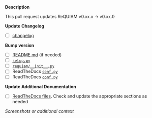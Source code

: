 **Description**
<!-- Do not push the release tag until this PR is merged -->
This pull request updates ReQUIAM v0.xx.x -> v0.xx.0

**Update Changelog**
<!-- List changes: be brief, use imperative mood or simple noun phrases and add linked issues -->
<!-- Examples: Improve verbosity of log messages #103 | GitHub actions for CI #105 -->

- [ ] [changelog](../../CHANGELOG.md) <!-- update changelog here -->

**Bump version**

- [ ] [README.md](../../README.md) (if needed)
- [ ] [`setup.py`](../../setup.py)
- [ ] [`requiam/__init__.py`](../../requiam/__init__.py)
- [ ] ReadTheDocs [`conf.py`](../../docs/source/conf.py)
- [ ] ReadTheDocs [`conf.py`](../../docs/source/getting_started.rst)

**Update Additional Documentation**
- [ ] [ReadTheDocs files](../../docs/source/). Check and update the appropriate sections as needed

*Screenshots or additional context*
<!-- Add any other context about this release. -->


